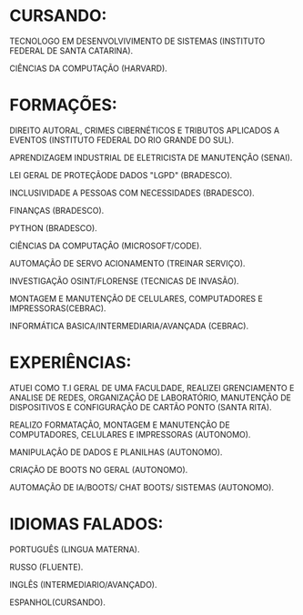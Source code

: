 # CURSANDO:
TECNOLOGO EM DESENVOLVIVIMENTO DE SISTEMAS (INSTITUTO FEDERAL DE SANTA CATARINA).

CIÊNCIAS DA COMPUTAÇÃO (HARVARD).

# FORMAÇÕES:
DIREITO AUTORAL, CRIMES CIBERNÉTICOS E TRIBUTOS APLICADOS A EVENTOS (INSTITUTO FEDERAL DO RIO GRANDE DO SUL).

APRENDIZAGEM INDUSTRIAL DE ELETRICISTA DE MANUTENÇÂO (SENAI).

LEI GERAL DE PROTEÇÃODE DADOS "LGPD" (BRADESCO).

INCLUSIVIDADE A PESSOAS COM NECESSIDADES (BRADESCO).

FINANÇAS (BRADESCO).

PYTHON (BRADESCO).

CIÊNCIAS DA COMPUTAÇÂO (MICROSOFT/CODE).

AUTOMAÇÃO DE SERVO ACIONAMENTO (TREINAR SERVIÇO).

INVESTIGAÇÃO OSINT/FLORENSE (TECNICAS DE INVASÃO).

MONTAGEM E MANUTENÇÃO DE CELULARES, COMPUTADORES E IMPRESSORAS(CEBRAC).

INFORMÁTICA BASICA/INTERMEDIARIA/AVANÇADA (CEBRAC).


# EXPERIÊNCIAS:
ATUEI COMO T.I GERAL DE UMA FACULDADE, REALIZEI GRENCIAMENTO E ANALISE DE REDES, ORGANIZAÇÃO DE LABORATÓRIO, MANUTENÇÃO DE DISPOSITIVOS E CONFIGURAÇÃO DE CARTÃO PONTO (SANTA RITA).

REALIZO FORMATAÇÃO, MONTAGEM E MANUTENÇÃO DE COMPUTADORES, CELULARES E IMPRESSORAS (AUTONOMO).

MANIPULAÇÂO DE DADOS E PLANILHAS (AUTONOMO).

CRIAÇÃO DE BOOTS NO GERAL (AUTONOMO).

AUTOMAÇÃO DE IA/BOOTS/ CHAT BOOTS/ SISTEMAS (AUTONOMO).

# IDIOMAS FALADOS:

PORTUGUÊS (LINGUA MATERNA).

RUSSO (FLUENTE).

INGLÊS (INTERMEDIARIO/AVANÇADO).

ESPANHOL(CURSANDO).
